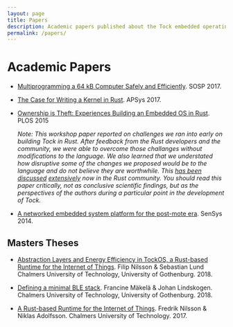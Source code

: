 ```yaml
---
layout: page
title: Papers
description: Academic papers published about the Tock embedded operating system
permalink: /papers/
---
```


# Academic Papers

  * [Multiprogramming a 64 kB Computer Safely and
    Efficiently](/assets/papers/tock-sosp2017.pdf). SOSP 2017.

  * [The Case for Writing a Kernel in
    Rust](/assets/papers/rust-kernel-apsys2017.pdf). APSys 2017.

  * [Ownership is Theft: Experiences Building an Embedded OS in
    Rust](/assets/papers/tock-plos2015.pdf). PLOS 2015

    _Note: This workshop paper reported on challenges we ran into early on
    building Tock in Rust. After feedback from the Rust developers and the
    community, we were able to overcome those challanges without
    modifications to the language. We also learned that we understated how
    disruptive some of the changes we proposed would be to the language and
    do not believe they are worthwhile. This [has
    been](https://users.rust-lang.org/t/rfc-and-paper-experiences-building-an-os-in-rust/3110)
    [discussed](https://www.reddit.com/r/rust/comments/3nbt2d/ownership_is_theft_experiences_building_an/)
    [extensively](https://www.reddit.com/r/rust/comments/655816/ownership_is_theft_experiences_building_an/)
    now in the Rust community. You should read this paper critically, not as
    conclusive scientific findings, but as the perspectives of the authors
    during a particular point in the development of Tock._

  * [A networked embedded system platform for the post-mote
    era](/assets/papers/platform-sensys14.pdf). SenSys 2014.

## Masters Theses

  * [Abstraction Layers and Energy Efficiency in TockOS, a Rust-based Runtime
    for the Internet of Things](/assets/papers/thesis-nilsson-2018.pdf). Filip Nilsson & Sebastian Lund
    Chalmers University of Technology, University of Gothenburg. 2018.

  * [Defining a minimal BLE stack](/assets/papers/thesis-makela-2018.pdf).
    Francine Mäkelä & Johan Lindskogen.
    Chalmers University of Technology, University of Gothenburg. 2018.

  * [A Rust-based Runtime for the Internet of
    Things](/assets/papers/thesis-nilsson-2017.pdf). Fredrik Nilsson & Niklas Adolfsson.
    Chalmers University of Technology. 2017.
